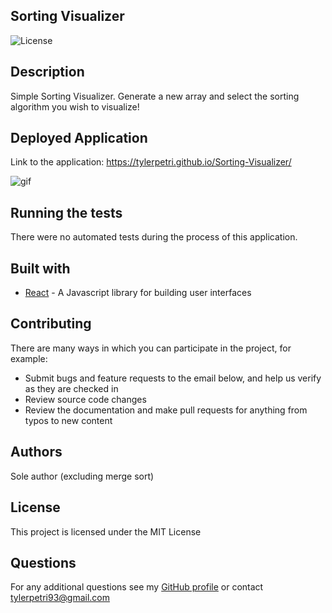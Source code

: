 ## Sorting Visualizer

![License](https://img.shields.io/badge/License-MIT-green.svg)

## Description

Simple Sorting Visualizer. Generate a new array and select the sorting algorithm you wish to visualize!

## Deployed Application

Link to the application: https://tylerpetri.github.io/Sorting-Visualizer/

![gif](https://media.giphy.com/media/SyCrzY7OdXGAz3F9v2/giphy.gif)

## Running the tests

There were no automated tests during the process of this application.

## Built with

- [React](https://reactjs.org/) - A Javascript library for building user interfaces

## Contributing

There are many ways in which you can participate in the project, for example:

- Submit bugs and feature requests to the email below, and help us verify as they are checked in
- Review source code changes
- Review the documentation and make pull requests for anything from typos to new content

## Authors

Sole author (excluding merge sort)

## License

This project is licensed under the MIT License

## Questions

For any additional questions see my [GitHub profile](http://github.com/tylerpetri) or contact tylerpetri93@gmail.com
